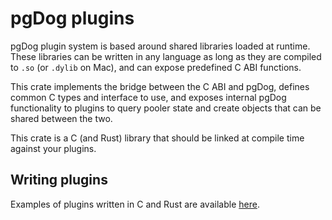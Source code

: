 # pgDog plugins

pgDog plugin system is based around shared libraries loaded at runtime.
These libraries can be written in any language as long as they are compiled to `.so` (or `.dylib` on Mac),
and can expose predefined C ABI functions.

This crate implements the bridge between the C ABI and pgDog, defines common C types and interface to use,
and exposes internal pgDog functionality to plugins to query pooler state and
create objects that can be shared between the two.

This crate is a C (and Rust) library that should be linked at compile time against your plugins.

## Writing plugins

Examples of plugins written in C and Rust are available [here](https://github.com/levkk/pgdog/tree/main/examples).
